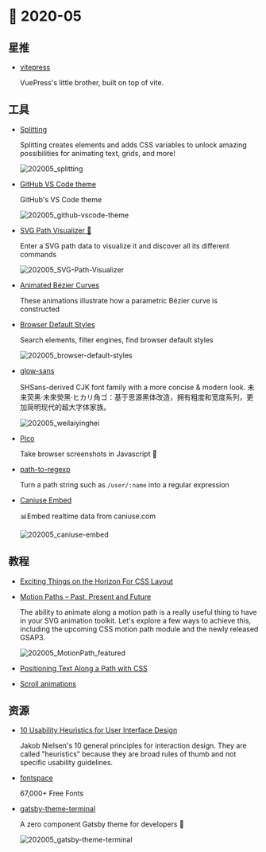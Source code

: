 # 📖 2020-05

## 星推

- [vitepress](https://github.com/vuejs/vitepress)

  VuePress's little brother, built on top of vite.

## 工具

- [Splitting](https://splitting.js.org/)

  Splitting creates elements and adds CSS variables to unlock amazing possibilities for animating text, grids, and more!

  ![202005_splitting](https://cdn.jsdelivr.net/gh/xiaoluoboding/image-hub@latest/images/2020/05/202005_splitting.gif)

- [GitHub VS Code theme](https://github.com/primer/github-vscode-theme)

  GitHub's VS Code theme

  ![202005_github-vscode-theme](https://cdn.jsdelivr.net/gh/xiaoluoboding/image-hub@latest/images/2020/05/202005_github-vscode-theme.png)

- [SVG Path Visualizer 📐](https://github.com/mathieudutour/svg-path-visualizer)

  Enter a SVG path data to visualize it and discover all its different commands

  ![202005_SVG-Path-Visualizer](https://cdn.jsdelivr.net/gh/xiaoluoboding/image-hub@latest/images/2020/05/202005_SVG-Path-Visualizer.png)

- [Animated Bézier Curves](https://www.jasondavies.com/animated-bezier/)

  These animations illustrate how a parametric Bézier curve is constructed

- [Browser Default Styles](https://browserdefaultstyles.com/)

  Search elements, filter engines, find browser default styles

  ![202005_browser-default-styles](https://cdn.jsdelivr.net/gh/xiaoluoboding/image-hub@latest/images/2020/05/202005_browser-default-styles.jpg)

- [glow-sans](https://github.com/welai/glow-sans)

  SHSans-derived CJK font family with a more concise & modern look. 未来荧黑·未來熒黑·ヒカリ角ゴ：基于思源黑体改造，拥有粗度和宽度系列，更加简明现代的超大字体家族。

  ![202005_weilaiyinghei](https://cdn.jsdelivr.net/gh/xiaoluoboding/image-hub@latest/images/2020/05/202005_weilaiyinghei.png)

- [Pico](https://github.com/nikersify/pico)

  Take browser screenshots in Javascript 📸

- [path-to-regexp](https://github.com/pillarjs/path-to-regexp)

  Turn a path string such as `/user/:name` into a regular expression

- [Caniuse Embed](https://github.com/ireade/caniuse-embed)

  📊Embed realtime data from caniuse.com

  ![202005_caniuse-embed](https://cdn.jsdelivr.net/gh/xiaoluoboding/image-hub@latest/images/2020/05/202005_caniuse-embed.png)

## 教程

- [Exciting Things on the Horizon For CSS Layout](https://css-irl.info/exciting-things-on-the-horizon-for-css-layout/)

- [Motion Paths – Past, Present and Future](https://tympanus.net/codrops/2019/12/03/motion-paths-past-present-and-future/)

  The ability to animate along a motion path is a really useful thing to have in your SVG animation toolkit. Let's explore a few ways to achieve this, including the upcoming CSS motion path module and the newly released GSAP3.

  ![202005_MotionPath_featured](https://cdn.jsdelivr.net/gh/xiaoluoboding/image-hub@latest/images/2020/05/202005_MotionPath_featured.png)

- [Positioning Text Along a Path with CSS](https://css-irl.info/positioning-text-along-a-path-with-css/)

- [Scroll animations](https://cssanimation.rocks/scroll-animations/)

## 资源

- [10 Usability Heuristics for User Interface Design](https://www.nngroup.com/articles/ten-usability-heuristics/)

  Jakob Nielsen's 10 general principles for interaction design. They are called "heuristics" because they are broad rules of thumb and not specific usability guidelines.

- [fontspace](https://www.fontspace.com/)

  67,000+ Free Fonts

- [gatsby-theme-terminal](https://github.com/PaulieScanlon/gatsby-theme-terminal)

  A zero component Gatsby theme for developers 🔋

  ![202005_gatsby-theme-terminal](https://cdn.jsdelivr.net/gh/xiaoluoboding/image-hub@latest/images/2020/05/202005_gatsby-theme-terminal.jpeg)
